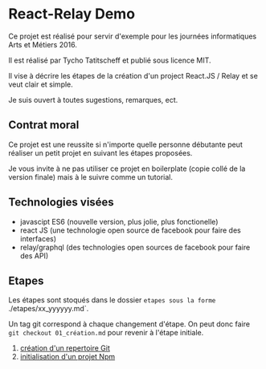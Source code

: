 React-Relay Demo
=================

Ce projet est réalisé pour servir d'exemple
pour les journées informatiques Arts et Métiers 2016.

Il est réalisé par Tycho Tatitscheff et publié sous licence MIT.

Il vise à décrire les étapes de la création d'un project 
React.JS / Relay et se veut clair et simple.

Je suis ouvert à toutes sugestions, remarques, ect.

Contrat moral
---------------

Ce projet est une reussite si n'importe quelle personne débutante peut
réaliser un petit projet en suivant les étapes proposées.

Je vous invite à ne pas utiliser ce projet en boilerplate (copie collé de la version finale)
mais à le suivre comme un tutorial.

Technologies visées
-------------------

- javascipt ES6 (nouvelle version, plus jolie, plus fonctionelle)
- react JS (une technologie open source de facebook pour faire des interfaces)
- relay/graphql (des technologies open sources de facebook pour faire des API)

Etapes 
------

Les étapes sont stoqués dans le dossier `etapes sous la forme `./etapes/xx_yyyyyy.md`.

Un tag git correspond à chaque changement d'étape.
On peut donc faire `git checkout 01_création.md` pour revenir à l'étape initiale.


1. [création d'un repertoire Git](etapes/01_creation-git.md)
2. [initialisation d'un projet Npm](etapes/02_initialisation-npm.md)